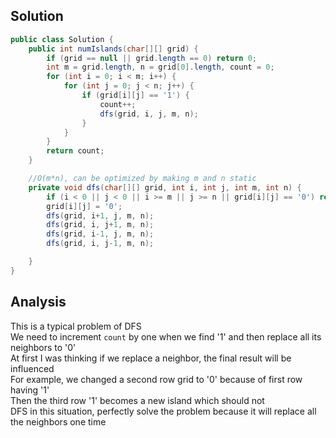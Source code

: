 ## Solution 
```java
public class Solution {
    public int numIslands(char[][] grid) {
        if (grid == null || grid.length == 0) return 0;
        int m = grid.length, n = grid[0].length, count = 0;
        for (int i = 0; i < m; i++) {
            for (int j = 0; j < n; j++) {
                if (grid[i][j] == '1') {
                    count++;
                    dfs(grid, i, j, m, n);
                }
            }
        }
        return count;
    }

    //O(m*n), can be optimized by making m and n static
    private void dfs(char[][] grid, int i, int j, int m, int n) {
        if (i < 0 || j < 0 || i >= m || j >= n || grid[i][j] == '0') return;
        grid[i][j] = '0';
        dfs(grid, i+1, j, m, n);
        dfs(grid, i, j+1, m, n);
        dfs(grid, i-1, j, m, n);
        dfs(grid, i, j-1, m, n);

    }
}
```

## Analysis 
This is a typical problem of DFS  
We need to increment `count` by one when we find '1' and then replace all its neighbors to '0'  
At first I was thinking if we replace a neighbor, the final result will be influenced  
For example, we changed a second row grid to '0' because of first row having '1'  
Then the third row '1' becomes a new island which should not   
DFS in this situation, perfectly solve the problem because it will replace all the neighbors one time  
